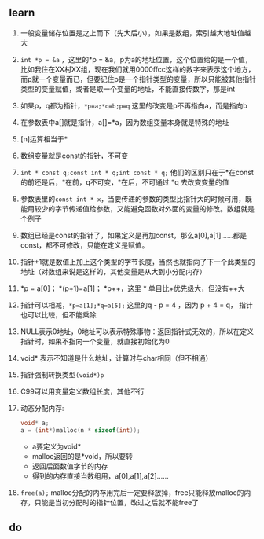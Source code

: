 ## learn

1. 一般变量储存位置是之上而下（先大后小），如果是数组，索引越大地址值越大

2. `int *p = &a` ，这里的*p = &a，p为a的地址位置，这个位置给的是一个值，比如我住在XX村XX组，现在我们就用0000ffcc这样的数字来表示这个地方，而p就一个变量而已，但要记住p是一个指针类型的变量，所以只能被其他指针类型的变量赋值，或者是取一个变量的地址，不能直接传数字，那是int

3. 如果p，q都为指针，`*p=a;*q=b;p=q` 这里的改变是p不再指向a，而是指向b

4. 在参数表中a[]就是指针，a[]=*a，因为数组变量本身就是特殊的地址

5. [n]运算相当于*

6. 数组变量就是const的指针，不可变

7. `int * const q;const int * q;int const * q;` 他们的区别只在于*在const的前还是后，*在前，q不可变，*在后，不可通过 *q 去改变变量的值  

8. 参数表里的`const int * x`，当要传递的参数的类型比指针大的时候可用，既能用较少的字节传递值给参数，又能避免函数对外面的变量的修改。数组就是个例子

9. 数组已经是const的指针了，如果定义是再加const，那么a[0],a[1]......都是const，都不可修改，只能在定义是赋值。

10. 指针+1就是数值上加上这个类型的字节长度，当然也就指向了下一个此类型的地址（对数组来说是这样的，其他变量是从大到小分配内存）

11. *p = a[0]； *(p+1)=a[1]； *p++，这里 * 单目比+优先级大，但没有++大

12. 指针可以相减，`*p=a[1];*q=a[5];` 这里的q - p = 4 ，因为 p + 4 = q， 指针也可以比较，但不能乘除

13. NULL表示0地址，0地址可以表示特殊事物：返回指针式无效的，所以在定义指针时，如果不指向一个变量，就直接初始化为0

14. void* 表示不知道是什么地址，计算时与char相同（但不相通）

15. 指针强制转换类型`(void*)p`

16. C99可以用变量定义数组长度，其他不行

17. 动态分配内存:

    ``` c
    void* a;
    a = (int*)malloc(n * sizeof(int));
    ```

    * a要定义为void*
    * malloc返回的是*void，所以要转
    * 返回后面数值字节的内存
    * 得到的内存直接当数组用，a[0],a[1],a[2]......

18. `free(a);` malloc分配的内存用完后一定要释放掉，free只能释放malloc的内存，只能是当初分配时的指针位置，改过之后就不能free了



## do


